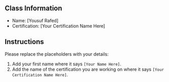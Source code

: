 ## Class Information
- Name: [Yousuf Rafed]  
- Certification: [Your Certification Name Here]  

## Instructions
Please replace the placeholders with your details:
1. Add your first name where it says `[Your Name Here]`.  
2. Add the name of the certification you are working on where it says `[Your Certification Name Here]`.  
